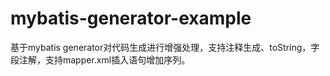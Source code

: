 mybatis-generator-example
=========================

基于mybatis generator对代码生成进行增强处理，支持注释生成、toString，字段注解，支持mapper.xml插入语句增加序列。
